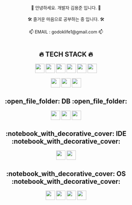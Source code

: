   


<p align="center">
  👔 안녕하세요. 개발자 김용준 입니다. 👔
  <br>
  <br>
  🛠️ 즐거운 마음으로 공부하는 중 입니다. 🛠️
  <br>
  <br>
  📫 EMAIL : godoklife1@gmail.com 📫
  <br>
  <br>
</p>

<p align="center">
  
</p>

<h2 align="center">  🔥 TECH STACK  🔥 </h2>
<p align="center">
  <img height="30px" src="https://img.shields.io/badge/JAVA-007396?style=flat-square&logo=CoffeeScript&logoColor=white"/>
  <img height="30px" src="https://img.shields.io/badge/JSP-000000?style=flat-square&logo=JAVA&logoColor=white"/>
  <img height="30px" src="https://img.shields.io/badge/JavaScript-F7DF1E?style=flat-square&logo=JavaScript&logoColor=white"/>
  <img height="30px" src="https://img.shields.io/badge/jQuery-0769AD?style=flat-square&logo=jQuery&logoColor=white"/>
  <img height="30px" src="https://img.shields.io/badge/Spring Boot-6DB33F?style=flat-square&logo=Spring Boot&logoColor=white"/>
  <img height="30px" src="https://img.shields.io/badge/Gradle-02303A?style=flat-square&logo=Gradle&logoColor=white"/>
</p>
<p align="center">
  <img height="30px" src="https://img.shields.io/badge/HTML5-E34F26?style=flat-square&logo=HTML5&logoColor=white"/>
  <img height="30px" src="https://img.shields.io/badge/CSS3-1572B6?style=flat-square&logo=CSS3&logoColor=white"/>
  <img height="30px" src="https://img.shields.io/badge/Bootstrap-7952B3?style=flat-square&logo=Bootstrap&logoColor=white"/>
</p>
 
<h2 align="center"> :open_file_folder: DB :open_file_folder: </h2>
<p align="center">
  <img height="30px" src="https://img.shields.io/badge/MySQL-4479A1?style=flat-square&logo=MySQL&logoColor=white"/>
  <img height="30px" src="https://img.shields.io/badge/Oracle-F80000?style=flat-square&logo=Oracle&logoColor=white"/>
  <img height="30px" src="https://img.shields.io/badge/Amazon RDS-527FFF?style=flat-square&logo=Amazon RDS&logoColor=white"/>
</p>

<h2 align="center"> :notebook_with_decorative_cover: IDE :notebook_with_decorative_cover:</h2>
<p align="center">
<img height="30px" src="https://img.shields.io/badge/IntelliJ IDEA-000000?style=flat-square&logo=IntelliJ IDEA&logoColor=white"/>
  <img height="30px" src="https://img.shields.io/badge/Eclipse IDE-2C2255?style=flat-square&logo=Eclipse IDE&logoColor=white"/>
</p>

<h2 align="center"> :notebook_with_decorative_cover: OS :notebook_with_decorative_cover:</h2>
<p align="center">
  <img height="30px" src="https://img.shields.io/badge/macOS-000000?style=flat-square&logo=Apple&logoColor=white"/>
  <img height="30px" src="https://img.shields.io/badge/Windows-0078D6?style=flat-square&logo=Windows 95&logoColor=White"/>
  <img height="30px" src="https://img.shields.io/badge/Ubuntu-E95420?style=flat-square&logo=Ubuntu&logoColor=white"/>
  <img height="30px" src="https://img.shields.io/badge/Amazon Linux2-232F3E?style=flat-square&logo=Amazon AWS&logoColor=white"/>
</p>
